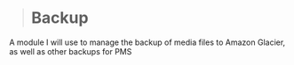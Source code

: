 ># Backup

A module I will use to manage the backup of media files to Amazon Glacier, as well as other backups for PMS
